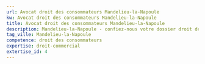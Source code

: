 ```yaml
---
url: Avocat droit des consommateurs Mandelieu-la-Napoule
kw: Avocat droit des consommateurs Mandelieu-la-Napoule
title: Avocat droit des consommateurs Mandelieu-la-Napoule
description: Mandelieu-la-Napoule - confiez-nous votre dossier droit des consommateurs
tag_ville: Mandelieu-la-Napoule
competence: droit des consommateurs
expertise: droit-commercial
extertise_id: 4
---
```

